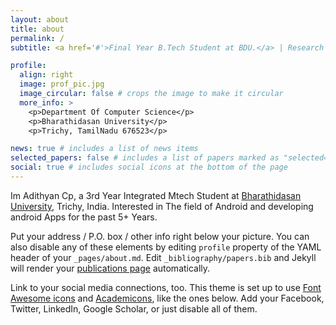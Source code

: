 ```yaml
---
layout: about
title: about
permalink: /
subtitle: <a href='#'>Final Year B.Tech Student at BDU.</a> | Research Intern - IIIT-H

profile:
  align: right
  image: prof_pic.jpg
  image_circular: false # crops the image to make it circular
  more_info: >
    <p>Department Of Computer Science</p>
    <p>Bharathidasan University</p>
    <p>Trichy, TamilNadu 676523</p>

news: true # includes a list of news items
selected_papers: false # includes a list of papers marked as "selected={true}"
social: true # includes social icons at the bottom of the page
---
```


Im Adithyan Cp, a 3rd Year Integrated Mtech Student at [Bharathidasan University](https://www.bdu.ac.in/), Trichy, India. Interested in The field of Android and developing android Apps for the past 5+ Years.

Put your address / P.O. box / other info right below your picture. You can also disable any of these elements by editing `profile` property of the YAML header of your `_pages/about.md`. Edit `_bibliography/papers.bib` and Jekyll will render your [publications page](/al-folio/publications/) automatically.

Link to your social media connections, too. This theme is set up to use [Font Awesome icons](https://fontawesome.com/) and [Academicons](https://jpswalsh.github.io/academicons/), like the ones below. Add your Facebook, Twitter, LinkedIn, Google Scholar, or just disable all of them.
